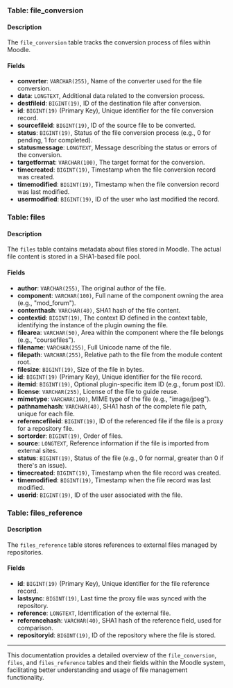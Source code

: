### Table: file_conversion

#### Description

The `file_conversion` table tracks the conversion process of files within Moodle.

#### Fields

- **converter**: `VARCHAR(255)`, Name of the converter used for the file conversion.
- **data**: `LONGTEXT`, Additional data related to the conversion process.
- **destfileid**: `BIGINT(19)`, ID of the destination file after conversion.
- **id**: `BIGINT(19)` (Primary Key), Unique identifier for the file conversion record.
- **sourcefileid**: `BIGINT(19)`, ID of the source file to be converted.
- **status**: `BIGINT(19)`, Status of the file conversion process (e.g., 0 for pending, 1 for completed).
- **statusmessage**: `LONGTEXT`, Message describing the status or errors of the conversion.
- **targetformat**: `VARCHAR(100)`, The target format for the conversion.
- **timecreated**: `BIGINT(19)`, Timestamp when the file conversion record was created.
- **timemodified**: `BIGINT(19)`, Timestamp when the file conversion record was last modified.
- **usermodified**: `BIGINT(19)`, ID of the user who last modified the record.

### Table: files

#### Description

The `files` table contains metadata about files stored in Moodle. The actual file content is stored in a SHA1-based file pool.

#### Fields

- **author**: `VARCHAR(255)`, The original author of the file.
- **component**: `VARCHAR(100)`, Full name of the component owning the area (e.g., "mod_forum").
- **contenthash**: `VARCHAR(40)`, SHA1 hash of the file content.
- **contextid**: `BIGINT(19)`, The context ID defined in the context table, identifying the instance of the plugin owning the file.
- **filearea**: `VARCHAR(50)`, Area within the component where the file belongs (e.g., "coursefiles").
- **filename**: `VARCHAR(255)`, Full Unicode name of the file.
- **filepath**: `VARCHAR(255)`, Relative path to the file from the module content root.
- **filesize**: `BIGINT(19)`, Size of the file in bytes.
- **id**: `BIGINT(19)` (Primary Key), Unique identifier for the file record.
- **itemid**: `BIGINT(19)`, Optional plugin-specific item ID (e.g., forum post ID).
- **license**: `VARCHAR(255)`, License of the file to guide reuse.
- **mimetype**: `VARCHAR(100)`, MIME type of the file (e.g., "image/jpeg").
- **pathnamehash**: `VARCHAR(40)`, SHA1 hash of the complete file path, unique for each file.
- **referencefileid**: `BIGINT(19)`, ID of the referenced file if the file is a proxy for a repository file.
- **sortorder**: `BIGINT(19)`, Order of files.
- **source**: `LONGTEXT`, Reference information if the file is imported from external sites.
- **status**: `BIGINT(19)`, Status of the file (e.g., 0 for normal, greater than 0 if there's an issue).
- **timecreated**: `BIGINT(19)`, Timestamp when the file record was created.
- **timemodified**: `BIGINT(19)`, Timestamp when the file record was last modified.
- **userid**: `BIGINT(19)`, ID of the user associated with the file.

### Table: files_reference

#### Description

The `files_reference` table stores references to external files managed by repositories.

#### Fields

- **id**: `BIGINT(19)` (Primary Key), Unique identifier for the file reference record.
- **lastsync**: `BIGINT(19)`, Last time the proxy file was synced with the repository.
- **reference**: `LONGTEXT`, Identification of the external file.
- **referencehash**: `VARCHAR(40)`, SHA1 hash of the reference field, used for comparison.
- **repositoryid**: `BIGINT(19)`, ID of the repository where the file is stored.

---

This documentation provides a detailed overview of the `file_conversion`, `files`, and `files_reference` tables and their fields within the Moodle system, facilitating better understanding and usage of file management functionality.
